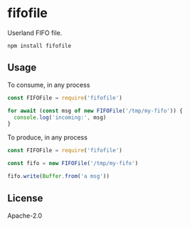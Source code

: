 # fifofile

Userland FIFO file.

```
npm install fifofile
```

## Usage

To consume, in any process

```js
const FIFOFile = require('fifofile')

for await (const msg of new FIFOFile('/tmp/my-fifo')) {
  console.log('incoming:', msg)
}
```

To produce, in any process

```js
const FIFOFile = require('fifofile')

const fifo = new FIFOFile('/tmp/my-fifo')

fifo.write(Buffer.from('a msg'))
```

## License

Apache-2.0
